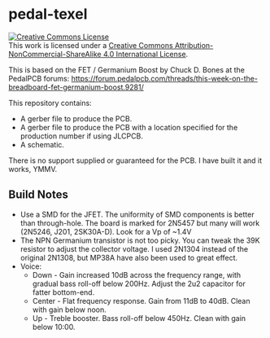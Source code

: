 # pedal-texel

<a rel="license" href="http://creativecommons.org/licenses/by-nc-sa/4.0/"><img alt="Creative Commons License" style="border-width:0" src="https://i.creativecommons.org/l/by-nc-sa/4.0/88x31.png" /></a><br />This work is licensed under a <a rel="license" href="http://creativecommons.org/licenses/by-nc-sa/4.0/">Creative Commons Attribution-NonCommercial-ShareAlike 4.0 International License</a>.

This is based on the FET / Germanium Boost by Chuck D. Bones at the PedalPCB forums:
<https://forum.pedalpcb.com/threads/this-week-on-the-breadboard-fet-germanium-boost.9281/>

This repository contains:

* A gerber file to produce the PCB.
* A gerber file to produce the PCB with a location specified for the production number if using JLCPCB.
* A schematic.

There is no support supplied or guaranteed for the PCB. I have built it and it works, YMMV.

## Build Notes

* Use a SMD for the JFET. The uniformity of SMD components is better than through-hole. The board is marked for 2N5457 but many will work (2N5246, J201, 2SK30A-D). Look for a Vp of ~1.4V
* The NPN Germanium transistor is not too picky. You can tweak the 39K resistor to adjust the collector voltage. I used 2N1304 instead of the original 2N1308, but MP38A have also been used to great effect.
* Voice:
  * Down - Gain increased 10dB across the frequency range, with gradual bass roll-off below 200Hz. Adjust the 2u2 capacitor for fatter bottom-end.
  * Center - Flat frequency response. Gain from 11dB to 40dB. Clean with gain below noon.
  * Up - Treble booster. Bass roll-off below 450Hz. Clean with gain below 10:00.
